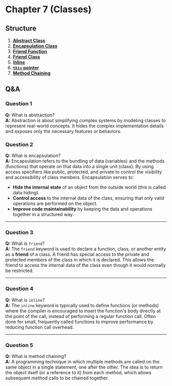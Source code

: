 # Chapter 7 (Classes)

## Structure
1. [**Abstract Class**](./src/abstract_class.cpp)
2. [**Encapsulation Class**](./src/encapsulation_class.cpp)
3. [**Friend Function**](./src/friend_function.cpp)
4. [**Friend Class**](./src/friend_class.cpp)
5. [**Inline**](./src/inline.cpp)
6. [**`this` pointer**](./src/this.cpp)
7. [**Method Chaining**](./src/method_chaining.cpp)

## Q&A
### Question 1
**Q:** What is abstraction?  
**A:** Abstraction is about simplifying complex systems by modeling classes to represent real-world concepts. It hides the complex implementation details and exposes only the necessary features or behaviors.

### Question 2
**Q:** What is encapsulation?  
**A:** Encapsulation refers to the bundling of data (variables) and the methods (functions) that operate on that data into a single unit (class). By using access specifiers like public, protected, and private to control the visibility and accessibility of class members. Encapsulation serves to:
- **Hide the internal state** of an object from the outside world (this is called data hiding).
- **Control access** to the internal data of the class, ensuring that only valid operations are performed on the object.
- **Improve code maintainability** by keeping the data and operations together in a structured way.

---

### Question 3
**Q:** What is `friend`?  
**A:** The `friend` keyword is used to declare a function, class, or another entity as a **friend** of a class. A friend has special access to the private and protected members of the class in which it is declared. This allows the friend to access the internal data of the class even though it would normally be restricted.

---

### Question 4
**Q:** What is `inline`?  
**A:** The `inline` keyword is typically used to define functions (or methods) where the compiler is encouraged to insert the function's body directly at the point of the call, instead of performing a regular function call. Often done for small, frequently called functions to improve performance by reducing function call overhead.

---

### Question 5
**Q:** What is method chaining?  
**A:** A programming technique in which multiple methods are called on the same object in a single statement, one after the other. The idea is to return the object itself (or a reference to it) from each method, which allows subsequent method calls to be chained together.